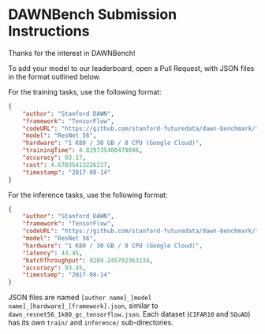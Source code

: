 # DAWNBench Submission Instructions

Thanks for the interest in DAWNBench!

To add your model to our leaderboard, open a Pull Request, with JSON files in the format
outlined below.

For the training tasks, use the following format:
```JSON
{
    "author": "Stanford DAWN",
    "framework": "TensorFlow",
    "codeURL": "https://github.com/stanford-futuredata/dawn-benchmark/tree/master/tensorflow",
    "model": "ResNet 56",
    "hardware": "1 K80 / 30 GB / 8 CPU (Google Cloud)",
    "trainingTime": 4.829735400478046,
    "accuracy": 93.17,
    "cost": 4.67035413226227,
    "timestamp": "2017-08-14"
}
```

For the inference tasks, use the following format:
```JSON
{
    "author": "Stanford DAWN",
    "framework": "TensorFlow",
    "codeURL": "https://github.com/stanford-futuredata/dawn-benchmark/tree/master/tensorflow",
    "model": "ResNet 56",
    "hardware": "1 K80 / 30 GB / 8 CPU (Google Cloud)",
    "latency": 43.45,
    "batchThroughput": 9289.245702363134,
    "accuracy": 93.45,
    "timestamp": "2017-08-14"
}
```

JSON files are named `[author name]_[model name]_[hardware]_[framework].json`, similar to
`dawn_resnet56_1k80_gc_tensorflow.json`. Each dataset (`CIFAR10` and `SQuAD`)
has its own `train/` and `inference/` sub-directories.
